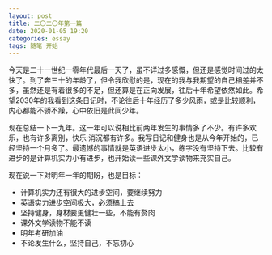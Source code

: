 ```yaml
---
layout: post
title: 二〇二〇年第一篇
date: 2020-01-05 19:20
categories: essay
tags: 随笔 开始
---
```


今天是二十一世纪一零年代最后一天了，虽不详过多感慨，但还是感觉时间过的太快了。到了奔三十的年龄了，但令我欣慰的是，现在的我与我期望的自己相差并不多，虽然还是有着很多的不足，但还算是在正向发展，往后十年希望依然如此。希望2030年的我看到这条日记时，不论往后十年经历了多少风雨，或是比较顺利，内心都能不骄不躁，心中依旧是此间少年。

现在总结一下一九年。这一年可以说相比前两年发生的事情多了不少。有许多欢乐，也有许多离别，快乐·消沉都有许多。我写日记和健身也是从今年开始的，已经坚持一个月多了。最遗憾的事情就是英语进步太小，练字没有坚持下去。比较有进步的是计算机实力小有进步，也开始读一些课外文学读物来充实自己。

现在说一下对明年一年的期盼，也是目标：
* 计算机实力还有很大的进步空间，要继续努力
* 英语实力进步空间极大，必须搞上去
* 坚持健身，身材要更健壮一些，不能有赘肉
* 课外文学读物不能不读
* 明年考研加油
* 不论发生什么，坚持自己，不忘初心

